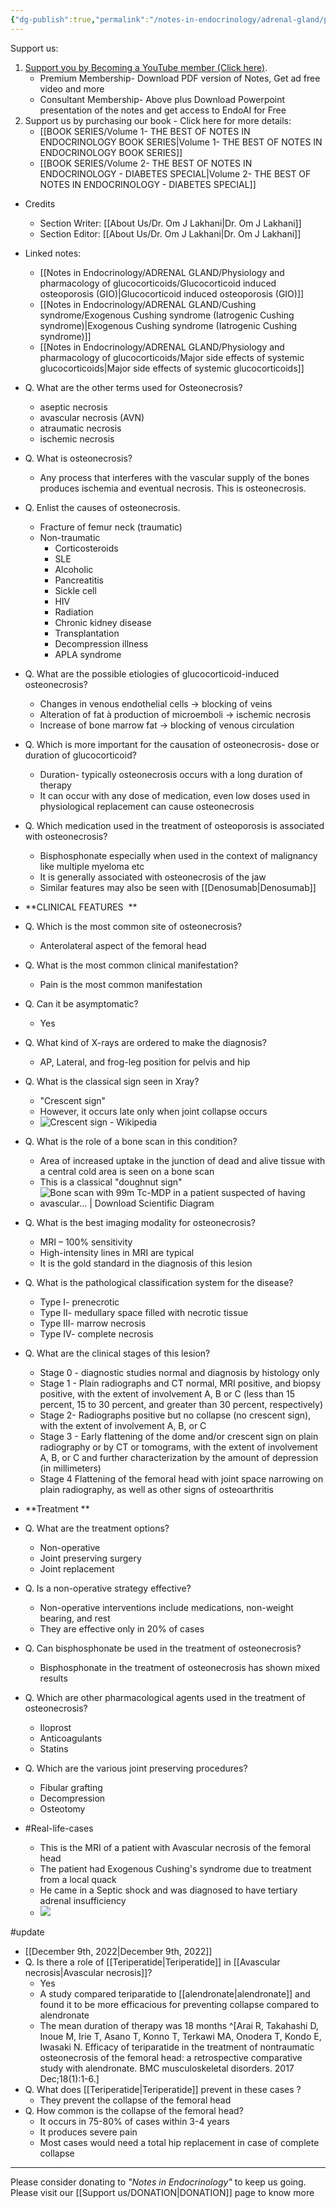 ```yaml
---
{"dg-publish":true,"permalink":"/notes-in-endocrinology/adrenal-gland/physiology-and-pharmacology-of-glucocorticoids/glucocorticoid-induced-osteonecrosis-avascular-necrosis/"}
---
```


Support us:
1. [Support you by Becoming a YouTube member (Click here)](https://www.youtube.com/channel/UC6zQSf7dLDqfQOeM4mNUBTQ/join). 
	- Premium Membership- Download PDF version of Notes, Get ad free video and more
	- Consultant Membership- Above plus Download Powerpoint presentation of the notes and get access to EndoAI for Free
2. Support us by purchasing our book - Click here for more details:
	- [[BOOK SERIES/Volume 1- THE BEST OF NOTES IN ENDOCRINOLOGY BOOK SERIES\|Volume 1- THE BEST OF NOTES IN ENDOCRINOLOGY BOOK SERIES]]
	- [[BOOK SERIES/Volume 2- THE BEST OF NOTES IN ENDOCRINOLOGY - DIABETES SPECIAL\|Volume 2- THE BEST OF NOTES IN ENDOCRINOLOGY - DIABETES SPECIAL]]



- Credits
    - Section Writer: [[About Us/Dr. Om J Lakhani\|Dr. Om J Lakhani]]
    - Section Editor: [[About Us/Dr. Om J Lakhani\|Dr. Om J Lakhani]]

- Linked notes:
	- [[Notes in Endocrinology/ADRENAL GLAND/Physiology and pharmacology of glucocorticoids/Glucocorticoid induced osteoporosis (GIO)\|Glucocorticoid induced osteoporosis (GIO)]]
	- [[Notes in Endocrinology/ADRENAL GLAND/Cushing syndrome/Exogenous Cushing syndrome (Iatrogenic Cushing syndrome)\|Exogenous Cushing syndrome (Iatrogenic Cushing syndrome)]]
	- [[Notes in Endocrinology/ADRENAL GLAND/Physiology and pharmacology of glucocorticoids/Major side effects of systemic glucocorticoids\|Major side effects of systemic glucocorticoids]]

- Q. What are the other terms used for Osteonecrosis?
    - aseptic necrosis
    - avascular necrosis (AVN)
    - atraumatic necrosis
    - ischemic necrosis


- Q. What is osteonecrosis?
    - Any process that interferes with the vascular supply of the bones produces ischemia and eventual necrosis. This is osteonecrosis. 


- Q. Enlist the causes of osteonecrosis.
    - Fracture of femur neck (traumatic)
    - Non-traumatic
        - Corticosteroids
        - SLE
        - Alcoholic
        - Pancreatitis
        - Sickle cell
        - HIV
        - Radiation
        - Chronic kidney disease 
        - Transplantation
        - Decompression illness
        - APLA syndrome 


- Q. What are the possible etiologies of glucocorticoid-induced osteonecrosis?
    - Changes in venous endothelial cells → blocking of veins
    - Alteration of fat à production of microemboli → ischemic necrosis
    - Increase of bone marrow fat → blocking of venous circulation


- Q. Which is more important for the causation of osteonecrosis- dose or duration of glucocorticoid?
    - Duration- typically osteonecrosis occurs with a long duration of therapy
    - It can occur with any dose of medication,  even low doses used in physiological replacement can cause osteonecrosis


- Q. Which medication used in the treatment of osteoporosis is associated with osteonecrosis?
    - Bisphosphonate especially when used in the context of malignancy like multiple myeloma etc
    - It is generally associated with osteonecrosis of the jaw
    - Similar features may also be seen with [[Denosumab\|Denosumab]]


- **CLINICAL FEATURES  **


- Q. Which is the most common site of osteonecrosis?
    - Anterolateral aspect of the femoral head


- Q. What is the most common clinical manifestation?
    - Pain is the most common manifestation


- Q. Can it be asymptomatic?
    - Yes


- Q. What kind of X-rays are ordered to make the diagnosis?
    - AP, Lateral, and frog-leg position for pelvis and hip


- Q. What is the classical sign seen in Xray?
    - "Crescent sign"
    - However, it occurs late only when joint collapse occurs
    - ![Crescent sign - Wikipedia](https://upload.wikimedia.org/wikipedia/commons/4/4c/Crescent_sign_annotated.jpg)


- Q. What is the role of a bone scan in this condition?
    - Area of increased uptake in the junction of dead and alive tissue with a central cold area is seen on a bone scan
    - This is a classical "doughnut sign"
    - ![Bone scan with 99m Tc-MDP in a patient suspected of having avascular... |  Download Scientific Diagram](https://www.researchgate.net/profile/Napoleone-Prandini/publication/8216253/figure/fig4/AS:277827510390788@1443250648356/Bone-scan-with-99m-Tc-MDP-in-a-patient-suspected-of-having-avascular-necrosis-of-the.png)


- Q. What is the best imaging modality for osteonecrosis?
    - MRI – 100% sensitivity
    - High-intensity lines in MRI are typical
    - It is the gold standard in the diagnosis of this lesion


- Q. What is the pathological classification system for the disease?
    - Type I- prenecrotic
    - Type II- medullary space filled with necrotic tissue
    - Type III- marrow necrosis
    - Type IV- complete necrosis


- Q. What are the clinical stages of this lesion?
    - Stage 0 - diagnostic studies normal and diagnosis by histology only
    - Stage 1 - Plain radiographs and CT normal, MRI positive, and biopsy positive, with the extent of involvement A, B or C (less than 15 percent, 15 to 30 percent, and greater than 30 percent, respectively)
    - Stage 2- Radiographs positive but no collapse (no crescent sign), with the extent of involvement A, B, or C
    - Stage 3 - Early flattening of the dome and/or crescent sign on plain radiography or by CT or tomograms, with the extent of involvement A, B, or C and further characterization by the amount of depression (in millimeters) 
    - Stage 4 Flattening of the femoral head with joint space narrowing on plain radiography, as well as other signs of osteoarthritis


- **Treatment **


- Q. What are the treatment options?
    - Non-operative
    - Joint preserving surgery
    - Joint replacement


- Q. Is a non-operative strategy effective?
    - Non-operative interventions include medications, non-weight bearing, and rest
    - They are effective only in 20% of cases


- Q. Can bisphosphonate be used in the treatment of osteonecrosis?
    - Bisphosphonate in the treatment of osteonecrosis has shown mixed results


- Q. Which are other pharmacological agents used in the treatment of osteonecrosis?
    - Iloprost
    - Anticoagulants
    - Statins


- Q. Which are the various joint preserving procedures?
    - Fibular grafting
    - Decompression
    - Osteotomy


- #Real-life-cases
    - This is the MRI of a patient with Avascular necrosis of the femoral head
    - The patient had Exogenous Cushing's syndrome due to treatment from a local quack
    - He came in a Septic shock and was diagnosed to have tertiary adrenal insufficiency 
    - ![](https://firebasestorage.googleapis.com/v0/b/firescript-577a2.appspot.com/o/imgs%2Fapp%2FMedical_learning%2FvQVrtJ162G.png?alt=media&token=46043bdc-7635-4161-975f-543a500e1a09)


#update 

-   [[December 9th, 2022\|December 9th, 2022]]
-   Q. Is there a role of [[Teriperatide\|Teriperatide]] in [[Avascular necrosis\|Avascular necrosis]]?
    -   Yes
    -   A study compared teriparatide to [[alendronate\|alendronate]] and found it to be more efficacious for preventing collapse compared to alendronate
    -   The mean duration of therapy was 18 months ^[Arai R, Takahashi D, Inoue M, Irie T, Asano T, Konno T, Terkawi MA, Onodera T, Kondo E, Iwasaki N. Efficacy of teriparatide in the treatment of nontraumatic osteonecrosis of the femoral head: a retrospective comparative study with alendronate. BMC musculoskeletal disorders. 2017 Dec;18(1):1-6.]
-   Q. What does [[Teriperatide\|Teriperatide]] prevent in these cases ?
    -   They prevent the collapse of the femoral head
-   Q. How common is the collapse of the femoral head?
    -   It occurs in 75-80% of cases within 3-4 years
    -   It produces severe pain
    -   Most cases would need a total hip replacement in case of complete collapse


--- 
Please consider donating to *"Notes in Endocrinology"* to keep us going. Please visit our [[Support us/DONATION\|DONATION]] page to know more
